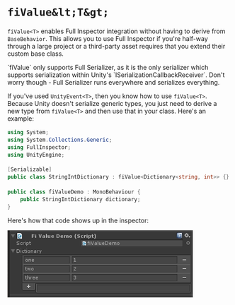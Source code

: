 # `fiValue&lt;T&gt;`

`fiValue<T>` enables Full Inspector integration without having to derive from `BaseBehavior`. This allows you to use Full Inspector if you're half-way through a large project or a third-party asset requires that you extend their custom base class.

<important>
`fiValue<T>` only supports Full Serializer, as it is the only serializer which supports serialization within Unity's `ISerializationCallbackReceiver`. Don't worry though - Full Serializer runs everywhere and serializes everything.
</important> 

If you've used `UnityEvent<T>`, then you know how to use `fiValue<T>`. Because Unity doesn't serialize generic types, you just need to derive a new type from `fiValue<T>` and then use that in your class. Here's an example:

```c#
using System;
using System.Collections.Generic;
using FullInspector;
using UnityEngine;

[Serializable]
public class StringIntDictionary : fiValue<Dictionary<string, int>> {}

public class fiValueDemo : MonoBehaviour {
    public StringIntDictionary dictionary;
}
```

Here's how that code shows up in the inspector:

![](images/fivalue_dictionary.png)
